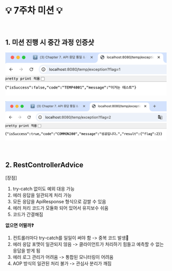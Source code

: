 # 💡 7주차 미션 💡
<br>

## 1. 미션 진행 시 중간 과정 인증샷

![img.png](img.png)

![img_1.png](img_1.png)

<br>

## 2. RestControllerAdvice

[장점]<br>
1. try-catch 없이도 예외 대응 가능
2. 에러 응답을 일관되게 처리 가능
3. 모든 응답을 ApiResponse<T> 형식으로 감쌀 수 있음
4. 에러 처리 코드가 모듈화 되어 있어서 유지보수 쉬움
5. 코드가 간결해짐

**없으면 어떨까❓**
1. 컨트롤러마다 try-catch를 일일이 써야 함 -> 중복 코드 발생💢
2. 에러 응답 포맷이 일관되지 않음 -> 클라이언트가 처리하기 힘들고 예측할 수 없는 응답을 받게 됨
3. 에러 로그 관리가 어려움 -> 통합된 모니터링이 어려움
4. AOP 방식의 일관된 처리 불가 -> 관심사 분리가 깨짐

